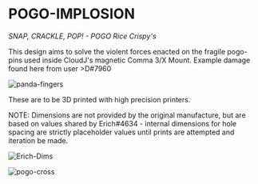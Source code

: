 # POGO-IMPLOSION 
_SNAP, CRACKLE, POP! - POGO Rice Crispy's_

This design aims to solve the violent forces enacted on the fragile pogo-pins used inside CloudJ's magnetic Comma 3/X Mount. Example damage found here from user >D#7960

![panda-fingers](https://github.com/C0mpl3t3N00b/POGO-IMPLOSION/assets/70859798/7f60c8eb-3f6e-4c72-af8a-8fb1f97d415f)

These are to be 3D printed with high precision printers.

NOTE: Dimensions are not provided by the original manufacture, but are based on values shared by Erich#4634 - internal dimensions for hole spacing are strictly placeholder values until prints are attempted and iteration be made.

![Erich-Dims](https://github.com/C0mpl3t3N00b/POGO-IMPLOSION/assets/70859798/986200f5-0005-43a7-ab07-fcc2b44988d2)

![pogo-cross](https://github.com/C0mpl3t3N00b/POGO-IMPLOSION/assets/70859798/1e016db2-3fe0-4bdb-8511-21e2ef557765)


